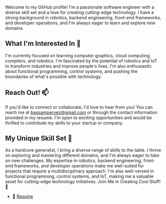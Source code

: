 Welcome to my GitHub profile! I'm a passionate software engineer with a diverse skill set and a love for creating cutting-edge technology. I have a strong background in robotics, backend engineering, front-end frameworks, and developer operations, and I'm always eager to learn and explore new domains.

## What I'm Interested In 👀

I'm currently focused on learning computer graphics, cloud computing, compilers, and robotics. I'm fascinated by the potential of robotics and IoT to transform industries and improve people's lives. I'm also enthusiastic about functional programming, control systems, and pushing the boundaries of what's possible with technology.

## Reach Out! 📫

If you'd like to connect or collaborate, I'd love to hear from you! You can reach me at bassampervez@gmail.com or through the contact information provided in my resume. I'm open to exciting opportunities and would be thrilled to contribute my skills to your startup or company.

## My Unique Skill Set 💪

As a hardcore generalist, I bring a diverse range of skills to the table. I thrive on exploring and mastering different domains, and I'm always eager to take on new challenges. My expertise in robotics, backend engineering, front-end frameworks, and developer operations make me well-suited for projects that require a multidisciplinary approach. I'm also well-versed in functional programming, control systems, and IoT, making me a valuable asset for cutting-edge technology initiatives.
Join Me in Creating Cool Stuff! 🚀

- 📄 [Resume](https://docs.google.com/document/d/e/2PACX-1vRTWRNKoaPSRDA4yuEXzAORSLzj_0s_FzzPjNR6VUNJSRHKqAtyus0hgAmNKNerLw/pub)
<!---
basmango/basmango is a ✨ special ✨ repository because its `README.md` (this file) appears on your GitHub profile.
You can click the Preview link to take a look at your changes.
--->

